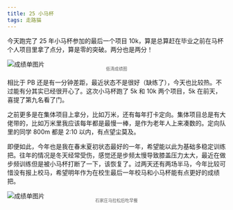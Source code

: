 ```yaml
---
title: 25 小马杯
tags: 走路猫
---
```


<style>
  .label {
    font-size: 0.7em;
    text-align: center;
    opacity: .7;
    margin-top: -20px;
  }
</style>
今天跑完了 25 年小马杯参加的最后一个项目 10k，算是总算赶在毕业之前在马杯个人项目里拿了点分，算是零的突破。两分也是两分！

![成绩单图片](https://pub-5fe5cf2ada39497e85544c80f880803e.r2.dev/25-10k.jpg)
<div class="label">低清成绩图</div>

相比于 PB 还是有一分钟差距，最近状态不是很好（缺练了），今天也比较热。不过能有分其实已经很开心了。这次小马杯跑了 5k 和 10k 两个项目，5k 在前天，喜提了第九名看了门。

之前更多是在集体项目上拿分，比如万米，还有每年打卡定向。集体项目总是有大佬带的，比如万米里我应该每年都是最慢一棒，是作为老年人上来凑数的。定向队里的同学 800m 都是 2:10 以内，有点望尘莫及。

即便如此，今年也是我在春末夏初状态最好的一年，希望能以此为基础多稳定训练把。往年的情况是冬天经常受伤，感觉还是步频太慢导致膝盖压力太大，最近在做步频训练但是被小马杯打断了一下，该恢复了。过两天还有两场半马，今年比较可惜没有报上校马，希望明年作为在校生最后一年校马和小马杯能有点更好的成绩把。

![成绩单图片](https://pub-5fe5cf2ada39497e85544c80f880803e.r2.dev/sjz-half.jpg)
<div class="label">石家庄马拉松后吃早餐</div>
